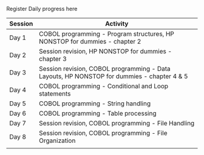 Register Daily progress here

| Session   |Activity |
|----------|----------|
| Day 1   | COBOL programming - Program structures, HP NONSTOP for dummies - chapter 2    |
| Day 2    | Session revision, HP NONSTOP for dummies - chapter 3   |
| Day 3    | Session revision, COBOL programming - Data Layouts, HP NONSTOP for dummies - chapter 4 & 5|
| Day 4    | COBOL programming - Conditional and Loop statements   |
| Day 5    | COBOL programming - String handling    |
| Day 6    | COBOL programming - Table processing   |
| Day 7    | Session revision, COBOL programming -  File Handling   |
| Day 8    | Session revision, COBOL programming - File Organization    |
|     |     |
